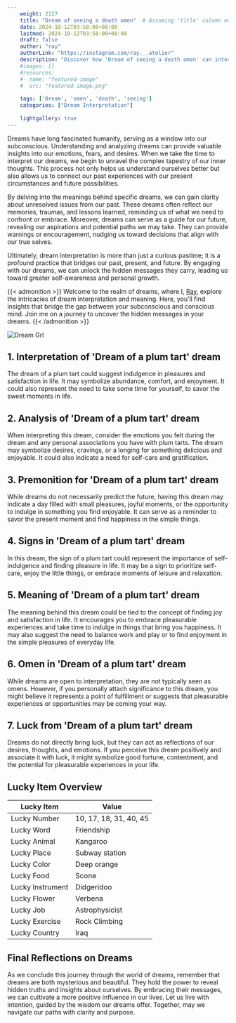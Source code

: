```yaml
---
    weight: 2127
    title: "Dream of seeing a death omen"  # Assuming 'title' column exists
    date: 2024-10-12T03:58:00+08:00
    lastmod: 2024-10-12T03:58:00+08:00
    draft: false
    author: "ray"
    authorLink: "https://instagram.com/ray._.atelier"
    description: "Discover how 'Dream of seeing a death omen' can interpret your future and uncover its significant meanings in your life."
    #images: []
    #resources:
    #- name: "featured-image"
    #  src: "featured-image.png"
    
    tags: ['Dream', 'omen', 'death', 'seeing']
    categories: ["Dream Interpretation"]
    
    lightgallery: true
---
```

    
Dreams have long fascinated humanity, serving as a window into our subconscious. Understanding and analyzing dreams can provide valuable insights into our emotions, fears, and desires. When we take the time to interpret our dreams, we begin to unravel the complex tapestry of our inner thoughts. This process not only helps us understand ourselves better but also allows us to connect our past experiences with our present circumstances and future possibilities.

By delving into the meanings behind specific dreams, we can gain clarity about unresolved issues from our past. These dreams often reflect our memories, traumas, and lessons learned, reminding us of what we need to confront or embrace. Moreover, dreams can serve as a guide for our future, revealing our aspirations and potential paths we may take. They can provide warnings or encouragement, nudging us toward decisions that align with our true selves.

Ultimately, dream interpretation is more than just a curious pastime; it is a profound practice that bridges our past, present, and future. By engaging with our dreams, we can unlock the hidden messages they carry, leading us toward greater self-awareness and personal growth.

{{< admonition >}}
Welcome to the realm of dreams, where I, [Ray](https://instagram.com/ray._.atelier), explore the intricacies of dream interpretation and meaning. Here, you’ll find insights that bridge the gap between your subconscious and conscious mind. Join me on a journey to uncover the hidden messages in your dreams.
{{< /admonition >}}

![Dream Grl](https://cdn.pixabay.com/photo/2017/11/02/03/35/gothic-2910057_1280.jpg "Dream Grl")

## 1. Interpretation of 'Dream of a plum tart' dream
 The dream of a plum tart could suggest indulgence in pleasures and satisfaction in life. It may symbolize abundance, comfort, and enjoyment. It could also represent the need to take some time for yourself, to savor the sweet moments in life.

## 2. Analysis of 'Dream of a plum tart' dream
 When interpreting this dream, consider the emotions you felt during the dream and any personal associations you have with plum tarts. The dream may symbolize desires, cravings, or a longing for something delicious and enjoyable. It could also indicate a need for self-care and gratification.

## 3. Premonition for 'Dream of a plum tart' dream
 While dreams do not necessarily predict the future, having this dream may indicate a day filled with small pleasures, joyful moments, or the opportunity to indulge in something you find enjoyable. It can serve as a reminder to savor the present moment and find happiness in the simple things.

## 4. Signs in 'Dream of a plum tart' dream
 In this dream, the sign of a plum tart could represent the importance of self-indulgence and finding pleasure in life. It may be a sign to prioritize self-care, enjoy the little things, or embrace moments of leisure and relaxation.

## 5. Meaning of 'Dream of a plum tart' dream
 The meaning behind this dream could be tied to the concept of finding joy and satisfaction in life. It encourages you to embrace pleasurable experiences and take time to indulge in things that bring you happiness. It may also suggest the need to balance work and play or to find enjoyment in the simple pleasures of everyday life.

## 6. Omen in 'Dream of a plum tart' dream
 While dreams are open to interpretation, they are not typically seen as omens. However, if you personally attach significance to this dream, you might believe it represents a point of fulfillment or suggests that pleasurable experiences or opportunities may be coming your way.

## 7. Luck from 'Dream of a plum tart' dream
 Dreams do not directly bring luck, but they can act as reflections of our desires, thoughts, and emotions. If you perceive this dream positively and associate it with luck, it might symbolize good fortune, contentment, and the potential for pleasurable experiences in your life.

## Lucky Item Overview
| Lucky Item          | Value              |
|---------------|--------------------|
| Lucky Number        | 10, 17, 18, 31, 40, 45  |
| Lucky Word          | Friendship |
| Lucky Animal        | Kangaroo |
| Lucky Place         | Subway station     |
| Lucky Color         | Deep orange     |
| Lucky Food          | Scone      |
| Lucky Instrument    | Didgeridoo |
| Lucky Flower        | Verbena    |
| Lucky Job           | Astrophysicist       |
| Lucky Exercise      | Rock Climbing  |
| Lucky Country       | Iraq    |


##  Final Reflections on Dreams

As we conclude this journey through the world of dreams, remember that dreams are both mysterious and beautiful. They hold the power to reveal hidden truths and insights about ourselves. By embracing their messages, we can cultivate a more positive influence in our lives. Let us live with intention, guided by the wisdom our dreams offer. Together, may we navigate our paths with clarity and purpose.
